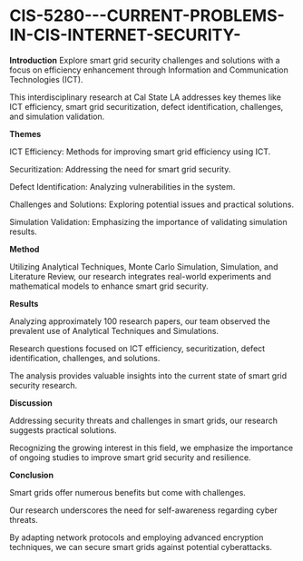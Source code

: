 # CIS-5280---CURRENT-PROBLEMS-IN-CIS-INTERNET-SECURITY-

**Introduction**
Explore smart grid security challenges and solutions with a focus on efficiency enhancement through Information and Communication Technologies (ICT). 

This interdisciplinary research at Cal State LA addresses key themes like ICT efficiency, smart grid securitization, defect identification, challenges, and simulation validation.

**Themes**

ICT Efficiency: Methods for improving smart grid efficiency using ICT.

Securitization: Addressing the need for smart grid security.

Defect Identification: Analyzing vulnerabilities in the system.

Challenges and Solutions: Exploring potential issues and practical solutions.

Simulation Validation: Emphasizing the importance of validating simulation results.


**Method**

Utilizing Analytical Techniques, Monte Carlo Simulation, Simulation, and Literature Review, our research integrates real-world experiments and mathematical models to enhance smart grid security.


**Results**

Analyzing approximately 100 research papers, our team observed the prevalent use of Analytical Techniques and Simulations. 

Research questions focused on ICT efficiency, securitization, defect identification, challenges, and solutions. 

The analysis provides valuable insights into the current state of smart grid security research.

**Discussion**

Addressing security threats and challenges in smart grids, our research suggests practical solutions. 

Recognizing the growing interest in this field, we emphasize the importance of ongoing studies to improve smart grid security and resilience.

**Conclusion**

Smart grids offer numerous benefits but come with challenges.

Our research underscores the need for self-awareness regarding cyber threats. 

By adapting network protocols and employing advanced encryption techniques, we can secure smart grids against potential cyberattacks.
